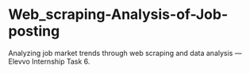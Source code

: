 # Web_scraping-Analysis-of-Job-posting
Analyzing job market trends through web scraping and data analysis — Elevvo Internship Task 6.
